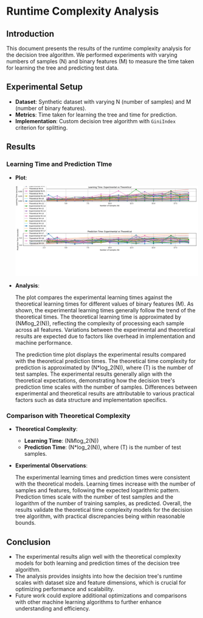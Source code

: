 # Runtime Complexity Analysis

## Introduction

This document presents the results of the runtime complexity analysis for the decision tree algorithm. We performed experiments with varying numbers of samples (N) and binary features (M) to measure the time taken for learning the tree and predicting test data.

## Experimental Setup

- **Dataset**: Synthetic dataset with varying N (number of samples) and M (number of binary features).
- **Metrics**: Time taken for learning the tree and time for prediction.
- **Implementation**: Custom decision tree algorithm with `GiniIndex` criterion for splitting.

## Results

### Learning Time and Prediction TIme

- **Plot**: 

  ![Learning Time Plot](.\Figure_1.png)

- **Analysis**: 

  The plot compares the experimental learning times against the theoretical learning times for different values of binary features (M). As shown, the experimental learning times generally follow the trend of the theoretical times. The theoretical learning time is approximated by \(N*M*log_2(N)\), reflecting the complexity of processing each sample across all features. Variations between the experimental and theoretical results are expected due to factors like overhead in implementation and machine performance.

  The prediction time plot displays the experimental results compared with the theoretical prediction times. The theoretical time complexity for prediction is approximated by \(N*log_2(N)\), where \(T\) is the number of test samples. The experimental results generally align with the theoretical expectations, demonstrating how the decision tree's prediction time scales with the number of samples. Differences between experimental and theoretical results are attributable to various practical factors such as data structure and implementation specifics.

### Comparison with Theoretical Complexity

- **Theoretical Complexity**:

  - **Learning Time**: \(N*M*log_2(N)\)
  - **Prediction Time**: \(N*log_2(N)\), where \(T\) is the number of test samples.

- **Experimental Observations**:

  The experimental learning times and prediction times were consistent with the theoretical models. Learning times increase with the number of samples and features, following the expected logarithmic pattern. Prediction times scale with the number of test samples and the logarithm of the number of training samples, as predicted. Overall, the results validate the theoretical time complexity models for the decision tree algorithm, with practical discrepancies being within reasonable bounds.

## Conclusion

- The experimental results align well with the theoretical complexity models for both learning and prediction times of the decision tree algorithm.
- The analysis provides insights into how the decision tree's runtime scales with dataset size and feature dimensions, which is crucial for optimizing performance and scalability.
- Future work could explore additional optimizations and comparisons with other machine learning algorithms to further enhance understanding and efficiency.


